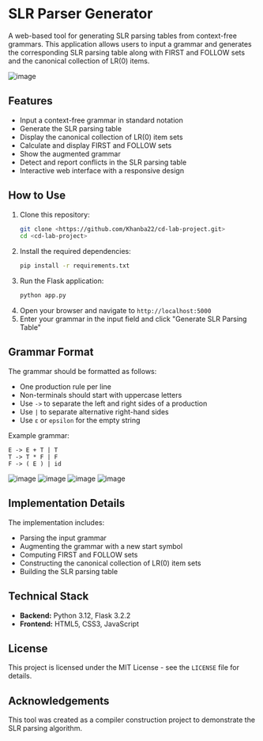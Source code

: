 # SLR Parser Generator

A web-based tool for generating SLR parsing tables from context-free grammars. This application allows users to input a grammar and generates the corresponding SLR parsing table along with FIRST and FOLLOW sets and the canonical collection of LR(0) items.

![image](https://github.com/user-attachments/assets/2af9f96b-cf24-4af6-8aac-3fc2fcd36f4a)


## Features

- Input a context-free grammar in standard notation
- Generate the SLR parsing table
- Display the canonical collection of LR(0) item sets
- Calculate and display FIRST and FOLLOW sets
- Show the augmented grammar
- Detect and report conflicts in the SLR parsing table
- Interactive web interface with a responsive design

## How to Use

1. Clone this repository:
   ```sh
   git clone <https://github.com/Khanba22/cd-lab-project.git>
   cd <cd-lab-project>
   ```
3. Install the required dependencies:
   ```sh
   pip install -r requirements.txt
   ```
4. Run the Flask application:
   ```sh
   python app.py
   ```
5. Open your browser and navigate to `http://localhost:5000`
6. Enter your grammar in the input field and click "Generate SLR Parsing Table"

## Grammar Format

The grammar should be formatted as follows:
- One production rule per line
- Non-terminals should start with uppercase letters
- Use `->` to separate the left and right sides of a production
- Use `|` to separate alternative right-hand sides
- Use `ε` or `epsilon` for the empty string

Example grammar:
```
E -> E + T | T
T -> T * F | F
F -> ( E ) | id
```
![image](https://github.com/user-attachments/assets/f3b66381-6e17-450a-994e-c1298038ffc2)
![image](https://github.com/user-attachments/assets/630b773c-d403-4201-aa4a-334f061d7550)
![image](https://github.com/user-attachments/assets/e625c3d6-fc1e-4a2b-994c-5a7dd1c75294)
![image](https://github.com/user-attachments/assets/ebdf981d-9ea6-4140-9499-69515d98303e)


## Implementation Details

The implementation includes:
- Parsing the input grammar
- Augmenting the grammar with a new start symbol
- Computing FIRST and FOLLOW sets
- Constructing the canonical collection of LR(0) item sets
- Building the SLR parsing table

## Technical Stack

- **Backend:** Python 3.12, Flask 3.2.2
- **Frontend:** HTML5, CSS3, JavaScript

## License

This project is licensed under the MIT License - see the `LICENSE` file for details.

## Acknowledgements

This tool was created as a compiler construction project to demonstrate the SLR parsing algorithm.


